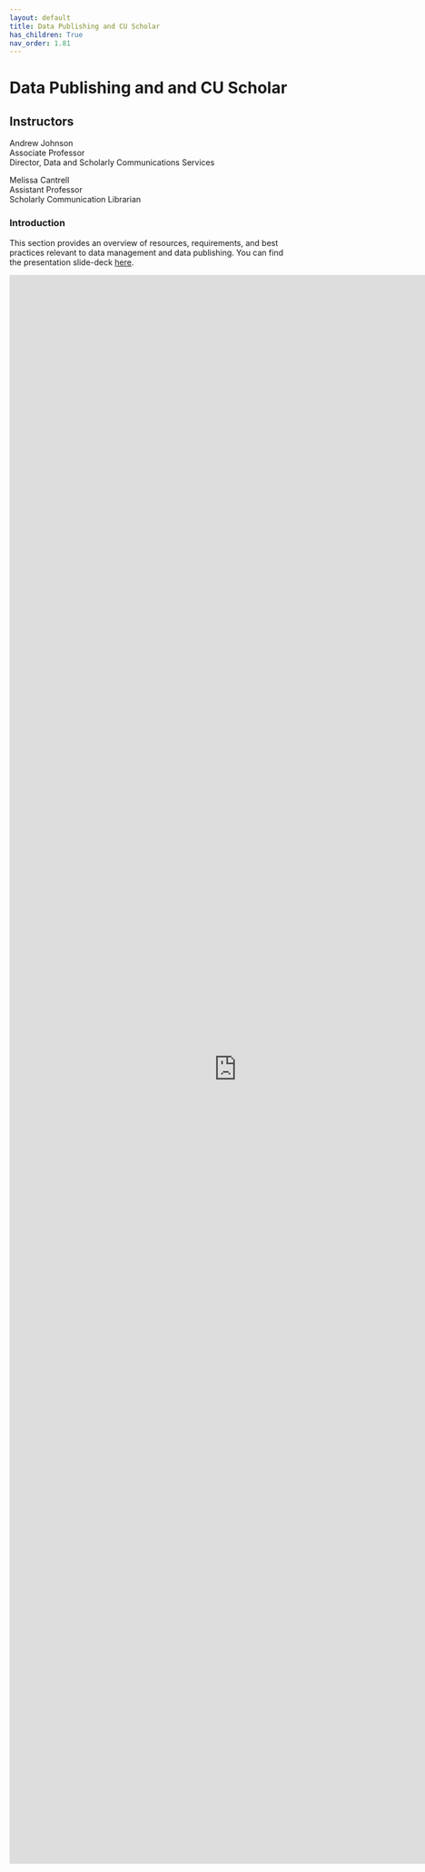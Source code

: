 ```yaml
---
layout: default
title: Data Publishing and CU Scholar
has_children: True
nav_order: 1.81
---
```


# Data Publishing and and CU Scholar

## Instructors

Andrew Johnson  
Associate Professor  
Director, Data and Scholarly Communications Services

Melissa Cantrell  
Assistant Professor  
Scholarly Communication Librarian


### Introduction

This section provides an overview of resources, requirements, and best practices relevant to data management and data publishing. You can find the presentation slide-deck [here](https://cu-boulder-crdds.github.io/data_bootcamp/cu_scholar_publishing/cu_scholar_publishing.pdf).

<iframe src="https://cu-boulder-crdds.github.io/data_bootcamp/cu_scholar_publishing/cu_scholar_publishing.pdf" style="width: 800px; height: 2800px;" frameBorder="0"></iframe>
